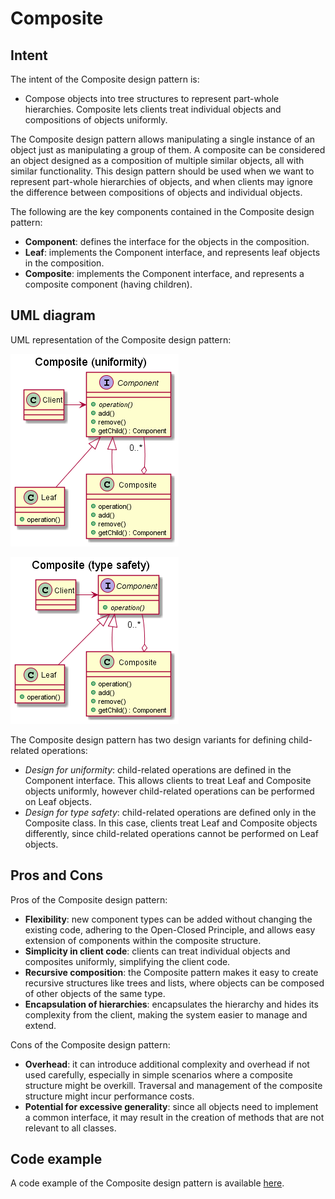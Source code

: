# Composite

## Intent

The intent of the Composite design pattern is:

- Compose objects into tree structures to represent part-whole hierarchies. Composite lets clients treat individual objects and compositions of objects uniformly.

The Composite design pattern allows manipulating a single instance of an object just as manipulating a group of them. A composite can be considered an object designed as a composition of multiple similar objects, all with similar functionality. This design pattern should be used when we want to represent part-whole hierarchies of objects, and when clients may ignore the difference between compositions of objects and individual objects.

The following are the key components contained in the Composite design pattern:

- **Component**: defines the interface for the objects in the composition.
- **Leaf**: implements the Component interface, and represents leaf objects in the composition.
- **Composite**: implements the Component interface, and represents a composite component (having children).

## UML diagram

UML representation of the Composite design pattern:

![](./assets/composite_uniformity_diagram.png)

![](./assets/composite_type_safety_diagram.png)

The Composite design pattern has two design variants for defining child-related operations:

- *Design for uniformity*: child-related operations are defined in the Component interface. This allows clients to treat Leaf and Composite objects uniformly, however child-related operations can be performed on Leaf objects.
- *Design for type safety*: child-related operations are defined only in the Composite class. In this case, clients treat Leaf and Composite objects differently, since child-related operations cannot be performed on Leaf objects.

## Pros and Cons

Pros of the Composite design pattern:

- **Flexibility**: new component types can be added without changing the existing code, adhering to the Open-Closed Principle, and allows easy extension of components within the composite structure.
- **Simplicity in client code**: clients can treat individual objects and composites uniformly, simplifying the client code.
- **Recursive composition**: the Composite pattern makes it easy to create recursive structures like trees and lists, where objects can be composed of other objects of the same type.
- **Encapsulation of hierarchies**: encapsulates the hierarchy and hides its complexity from the client, making the system easier to manage and extend.

Cons of the Composite design pattern:

- **Overhead**: it can introduce additional complexity and overhead if not used carefully, especially in simple scenarios where a composite structure might be overkill. Traversal and management of the composite structure might incur performance costs.
- **Potential for excessive generality**: since all objects need to implement a common interface, it may result in the creation of methods that are not relevant to all classes.

## Code example

A code example of the Composite design pattern is available [here](./src/main.cpp).
